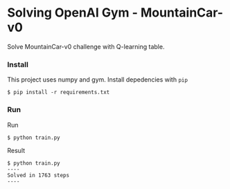 # Solving OpenAI Gym - MountainCar-v0

Solve MountainCar-v0 challenge with Q-learning table.

### Install

This project uses numpy and gym. Install depedencies with `pip`

	$ pip install -r requirements.txt

### Run

Run

	$ python train.py

Result

	$ python train.py
	----
	Solved in 1763 steps
	----
